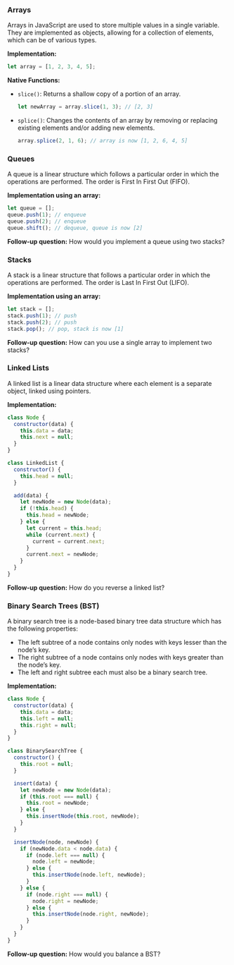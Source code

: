 ### Arrays

Arrays in JavaScript are used to store multiple values in a single variable. They are implemented as objects, allowing for a collection of elements, which can be of various types.

**Implementation:**
```javascript
let array = [1, 2, 3, 4, 5];
```

**Native Functions:**
- `slice()`: Returns a shallow copy of a portion of an array.
  ```javascript
  let newArray = array.slice(1, 3); // [2, 3]
  ```
- `splice()`: Changes the contents of an array by removing or replacing existing elements and/or adding new elements.
  ```javascript
  array.splice(2, 1, 6); // array is now [1, 2, 6, 4, 5]
  ```

### Queues

A queue is a linear structure which follows a particular order in which the operations are performed. The order is First In First Out (FIFO).

**Implementation using an array:**
```javascript
let queue = [];
queue.push(1); // enqueue
queue.push(2); // enqueue
queue.shift(); // dequeue, queue is now [2]
```

**Follow-up question:** How would you implement a queue using two stacks?

### Stacks

A stack is a linear structure that follows a particular order in which the operations are performed. The order is Last In First Out (LIFO).

**Implementation using an array:**
```javascript
let stack = [];
stack.push(1); // push
stack.push(2); // push
stack.pop(); // pop, stack is now [1]
```

**Follow-up question:** How can you use a single array to implement two stacks?

### Linked Lists

A linked list is a linear data structure where each element is a separate object, linked using pointers.

**Implementation:**
```javascript
class Node {
  constructor(data) {
    this.data = data;
    this.next = null;
  }
}

class LinkedList {
  constructor() {
    this.head = null;
  }

  add(data) {
    let newNode = new Node(data);
    if (!this.head) {
      this.head = newNode;
    } else {
      let current = this.head;
      while (current.next) {
        current = current.next;
      }
      current.next = newNode;
    }
  }
}
```

**Follow-up question:** How do you reverse a linked list?

### Binary Search Trees (BST)

A binary search tree is a node-based binary tree data structure which has the following properties:
- The left subtree of a node contains only nodes with keys lesser than the node’s key.
- The right subtree of a node contains only nodes with keys greater than the node’s key.
- The left and right subtree each must also be a binary search tree.

**Implementation:**
```javascript
class Node {
  constructor(data) {
    this.data = data;
    this.left = null;
    this.right = null;
  }
}

class BinarySearchTree {
  constructor() {
    this.root = null;
  }

  insert(data) {
    let newNode = new Node(data);
    if (this.root === null) {
      this.root = newNode;
    } else {
      this.insertNode(this.root, newNode);
    }
  }

  insertNode(node, newNode) {
    if (newNode.data < node.data) {
      if (node.left === null) {
        node.left = newNode;
      } else {
        this.insertNode(node.left, newNode);
      }
    } else {
      if (node.right === null) {
        node.right = newNode;
      } else {
        this.insertNode(node.right, newNode);
      }
    }
  }
}
```

**Follow-up question:** How would you balance a BST?